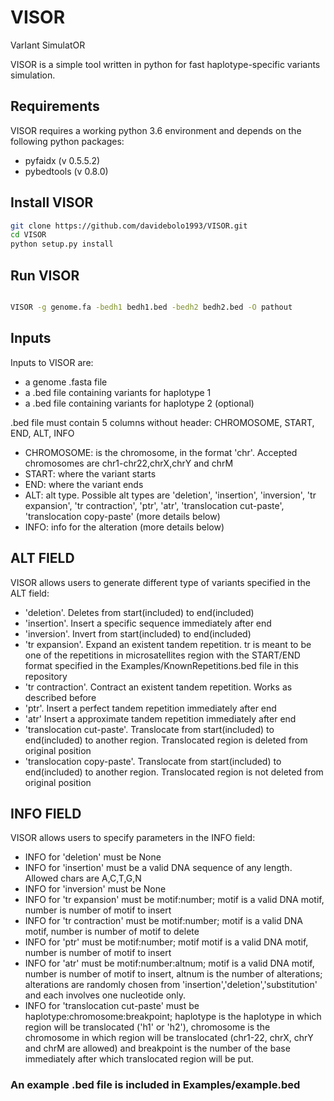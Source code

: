 # VISOR
VarIant SimulatOR


VISOR is a simple tool written in python for fast haplotype-specific variants simulation.

## Requirements

VISOR requires a working python 3.6 environment and depends on the following python packages:

- pyfaidx (v 0.5.5.2)
- pybedtools (v 0.8.0)

## Install VISOR

```sh
git clone https://github.com/davidebolo1993/VISOR.git
cd VISOR
python setup.py install

```

## Run VISOR

```sh

VISOR -g genome.fa -bedh1 bedh1.bed -bedh2 bedh2.bed -O pathout

```


## Inputs

Inputs to VISOR are:

- a genome .fasta file
- a .bed file containing variants for haplotype 1
- a .bed file containing variants for haplotype 2 (optional)

.bed file must contain 5 columns without header: CHROMOSOME, START, END, ALT, INFO

- CHROMOSOME: is the chromosome, in the format 'chr'. Accepted chromosomes are chr1-chr22,chrX,chrY and chrM
- START: where the variant starts
- END: where the variant ends
- ALT: alt type. Possible alt types are 'deletion', 'insertion', 'inversion', 'tr expansion', 'tr contraction', 'ptr', 'atr', 'translocation cut-paste', 'translocation copy-paste' (more details below)
- INFO: info for the alteration (more details below)


## ALT FIELD

VISOR allows users to generate different type of variants specified in the ALT field:

- 'deletion'. Deletes from start(included) to end(included)
- 'insertion'. Insert a specific sequence immediately after end
- 'inversion'. Invert from start(included) to end(included)
- 'tr expansion'. Expand an existent tandem repetition. tr is meant to be one of the repetitions in microsatellites region with the START/END format specified in the Examples/KnownRepetitions.bed file in this repository
- 'tr contraction'. Contract an existent tandem repetition. Works as described before
- 'ptr'. Insert a perfect tandem repetition immediately after end
- 'atr' Insert a approximate tandem repetition immediately after end
- 'translocation cut-paste'. Translocate from start(included) to end(included) to another region. Translocated region is deleted from original position
- 'translocation copy-paste'. Translocate from start(included) to end(included) to another region. Translocated region is not deleted from original position


## INFO FIELD

VISOR allows users to specify parameters in the INFO field:

- INFO for 'deletion' must be None
- INFO for 'insertion' must be a valid DNA sequence of any length. Allowed chars are A,C,T,G,N
- INFO for 'inversion' must be None
- INFO for 'tr expansion' must be motif:number; motif is a valid DNA motif, number is number of motif to insert
- INFO for 'tr contraction' must be motif:number; motif is a valid DNA motif, number is number of motif to delete
- INFO for 'ptr' must be motif:number; motif motif is a valid DNA motif, number is number of motif to insert
- INFO for 'atr' must be motif:number:altnum; motif is a valid DNA motif, number is number of motif to insert, altnum is the number of alterations; alterations are randomly chosen from 'insertion','deletion','substitution' and each involves one nucleotide only.
- INFO for 'translocation cut-paste' must be haplotype:chromosome:breakpoint; haplotype is the haplotype in which region will be translocated ('h1' or 'h2'), chromosome is the chromosome in which region will be translocated (chr1-22, chrX, chrY and chrM are allowed) and breakpoint is the number of the base immediately after which translocated region will be put.


### An example .bed file is included in Examples/example.bed

